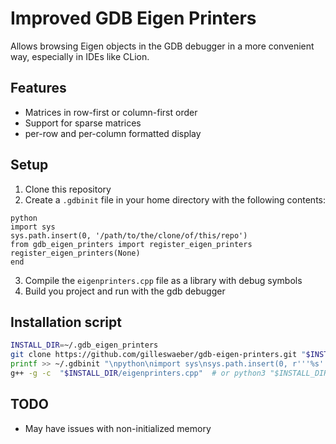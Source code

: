 Improved GDB Eigen Printers
===========================
Allows browsing Eigen objects in the GDB debugger in a more convenient way, especially in IDEs like CLion.

## Features
- Matrices in row-first or column-first order
- Support for sparse matrices
- per-row and per-column formatted display

## Setup
1. Clone this repository
2. Create a `.gdbinit` file in your home directory with the following contents:
```.gdbinit
python
import sys
sys.path.insert(0, '/path/to/the/clone/of/this/repo')
from gdb_eigen_printers import register_eigen_printers
register_eigen_printers(None)
end
```
3. Compile the `eigenprinters.cpp` file as a library with debug symbols
4. Build you project and run with the gdb debugger

## Installation script
```sh
INSTALL_DIR=~/.gdb_eigen_printers
git clone https://github.com/gilleswaeber/gdb-eigen-printers.git "$INSTALL_DIR"
printf >> ~/.gdbinit "\npython\nimport sys\nsys.path.insert(0, r'''%s''')\nfrom gdb_eigen_printers import register_eigen_printers\nregister_eigen_printers(None)\nend\n" "$INSTALL_DIR"
g++ -g -c  "$INSTALL_DIR/eigenprinters.cpp"  # or python3 "$INSTALL_DIR/compile.py"
```

## TODO
- May have issues with non-initialized memory